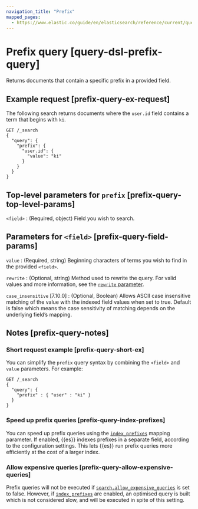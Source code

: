 ```yaml
---
navigation_title: "Prefix"
mapped_pages:
  - https://www.elastic.co/guide/en/elasticsearch/reference/current/query-dsl-prefix-query.html
---
```


# Prefix query [query-dsl-prefix-query]


Returns documents that contain a specific prefix in a provided field.

## Example request [prefix-query-ex-request]

The following search returns documents where the `user.id` field contains a term that begins with `ki`.

```console
GET /_search
{
  "query": {
    "prefix": {
      "user.id": {
        "value": "ki"
      }
    }
  }
}
```


## Top-level parameters for `prefix` [prefix-query-top-level-params]

`<field>`
:   (Required, object) Field you wish to search.


## Parameters for `<field>` [prefix-query-field-params]

`value`
:   (Required, string) Beginning characters of terms you wish to find in the provided `<field>`.

`rewrite`
:   (Optional, string) Method used to rewrite the query. For valid values and more information, see the [`rewrite` parameter](/reference/query-languages/query-dsl-multi-term-rewrite.md).

`case_insensitive` [7.10.0]
:   (Optional, Boolean) Allows ASCII case insensitive matching of the value with the indexed field values when set to true. Default is false which means the case sensitivity of matching depends on the underlying field’s mapping.


## Notes [prefix-query-notes]

### Short request example [prefix-query-short-ex]

You can simplify the `prefix` query syntax by combining the `<field>` and `value` parameters. For example:

```console
GET /_search
{
  "query": {
    "prefix" : { "user" : "ki" }
  }
}
```


### Speed up prefix queries [prefix-query-index-prefixes]

You can speed up prefix queries using the [`index_prefixes`](/reference/elasticsearch/mapping-reference/index-prefixes.md) mapping parameter. If enabled, {{es}} indexes prefixes in a separate field, according to the configuration settings. This lets {{es}} run prefix queries more efficiently at the cost of a larger index.


### Allow expensive queries [prefix-query-allow-expensive-queries]

Prefix queries will not be executed if [`search.allow_expensive_queries`](/reference/query-languages/querydsl.md#query-dsl-allow-expensive-queries) is set to false. However, if [`index_prefixes`](/reference/elasticsearch/mapping-reference/index-prefixes.md) are enabled, an optimised query is built which is not considered slow, and will be executed in spite of this setting.




